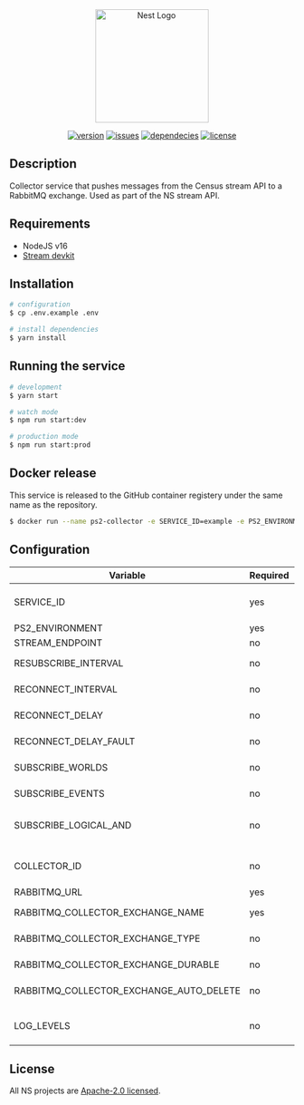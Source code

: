 <div align="center">
<a href="https://nanite-systems.net/" target="blank">
  <img src="https://nanite-systems.net/images/ns.colored.svg" width="200" alt="Nest Logo" />
</a>

[![version](https://img.shields.io/github/package-json/v/nanite-systems/stream-collector?color=blue)](https://github.com/nanite-systems/stream-collector)
[![issues](https://img.shields.io/github/issues/nanite-systems/stream-collector)](https://github.com/nanite-systems/stream-collector/issues)
[![dependecies](https://img.shields.io/librariesio/github/nanite-systems/stream-collector)](https://libraries.io/github/nanite-systems/stream-collector)
[![license](https://img.shields.io/github/license/nanite-systems/stream-collector)](https://github.com/nanite-systems/stream-collector/blob/main/LICENSE)

</div>

## Description

Collector service that pushes messages from the Census stream API to a RabbitMQ exchange. Used as part of the NS stream
API.

## Requirements

- NodeJS v16
- [Stream devkit](https://github.com/nanite-systems/stream-devkit/)

## Installation

```bash
# configuration
$ cp .env.example .env

# install dependencies
$ yarn install
```

## Running the service

```bash
# development
$ yarn start

# watch mode
$ npm run start:dev

# production mode
$ npm run start:prod
```

## Docker release

This service is released to the GitHub container registery under the same name as the repository.

```bash
$ docker run --name ps2-collector -e SERVICE_ID=example -e PS2_ENVIRONMENT=ps2 -d ghcr.io/nanite-systems/stream-collector
```

## Configuration

| Variable                                | Required | Description                                                                                              |
|-----------------------------------------|----------|----------------------------------------------------------------------------------------------------------|
| SERVICE_ID                              | yes      | Census service id, http://census.daybreakgames.com/#service-id                                           |
| PS2_ENVIRONMENT                         | yes      | The environment to listen to                                                                             |
| STREAM_ENDPOINT                         | no       | The url of the websocket endpoint                                                                        |
| RESUBSCRIBE_INTERVAL                    | no       | Interval in seconds when to resend the subscription, default none                                        |
| RECONNECT_INTERVAL                      | no       | Interval in seconds when to reconnect to the stream, default none                                        |
| RECONNECT_DELAY                         | no       | Delay in seconds when creating a new connection, default `0`                                             |
| RECONNECT_DELAY_FAULT                   | no       | Delay in seconds when creating a new connection after fault, default `5`                                 |
| SUBSCRIBE_WORLDS                        | no       | Comma separated list of worlds to subscribe to, default `['all']`                                        |
| SUBSCRIBE_EVENTS                        | no       | Comma separated list of events to subscribe to, default `['all']`                                        |
| SUBSCRIBE_LOGICAL_AND                   | no       | Boolean value that sets the `logicalAndCharactersWithWorlds` value in the subscription, default `false`  |
|                                         |
| COLLECTOR_ID                            | no       | Id to to identitfy messages send to the RabbitMQ exchange from this collector, default random uuid       |
| RABBITMQ_URL                            | yes      | Url to connect to the RabbitMQ instance                                                                  |
| RABBITMQ_COLLECTOR_EXCHANGE_NAME        | yes      | Name of the RabbitMQ exchange to publish to                                                              |
| RABBITMQ_COLLECTOR_EXCHANGE_TYPE        | no       | Type of exchange to assert in RabbitMQ, default `fanout`                                                 |
| RABBITMQ_COLLECTOR_EXCHANGE_DURABLE     | no       | Sets whether the exchange should be durable, default `false`                                             |
| RABBITMQ_COLLECTOR_EXCHANGE_AUTO_DELETE | no       | Sets whether the exchange should auto delete itself when there is no use, `false`                        |
|                                         |
| LOG_LEVELS                              | no       | Comma separated list of log levels, default `['log', 'warn', 'error']`(others are `debug`, and `verbose` |

## License

All NS projects are [Apache-2.0 licensed](LICENSE).
